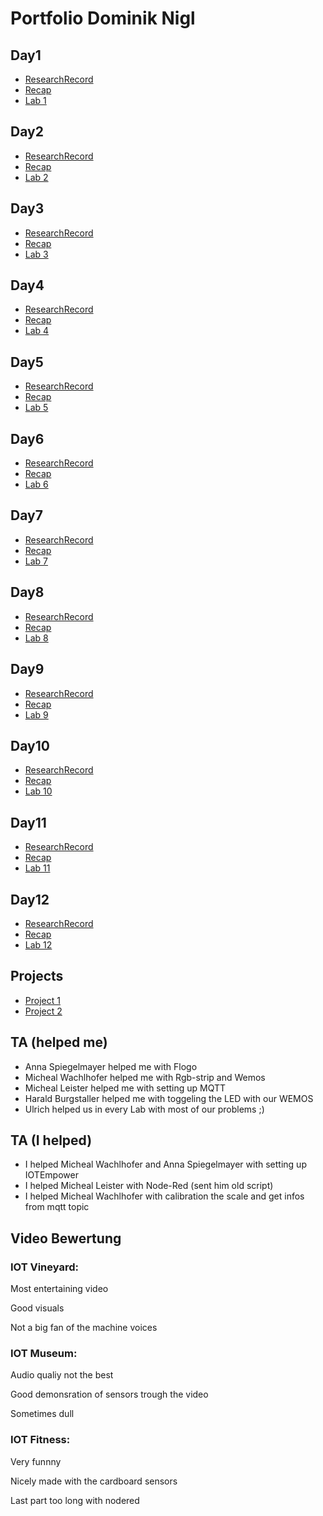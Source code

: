 # Portfolio Dominik Nigl
## Day1
+ [ResearchRecord](https://github.com/pasci199601815/IoTMadlmayrNigl/tree/master/Nigl/ResearchReports/Lecture01)
+ [Recap](https://github.com/pasci199601815/IoTMadlmayrNigl/tree/master/Nigl/Recaps/Lecture01)
+ [Lab 1](https://github.com/pasci199601815/IoTMadlmayrNigl/tree/master/Lab-Exercises/Lab01)
## Day2
+ [ResearchRecord](https://github.com/pasci199601815/IoTMadlmayrNigl/tree/master/Nigl/ResearchReports/Lecture02)
+ [Recap](https://github.com/pasci199601815/IoTMadlmayrNigl/tree/master/Nigl/Recaps/Lecture02)
+ [Lab 2](https://github.com/pasci199601815/IoTMadlmayrNigl/tree/master/Lab-Exercises/Lab02)
## Day3
+ [ResearchRecord](https://github.com/pasci199601815/IoTMadlmayrNigl/tree/master/Nigl/ResearchReports/Lecture03)
+ [Recap](https://github.com/pasci199601815/IoTMadlmayrNigl/tree/master/Nigl/Recaps/Lecture03)
+ [Lab 3](https://github.com/pasci199601815/IoTMadlmayrNigl/tree/master/Lab-Exercises/Lab03)
## Day4
+ [ResearchRecord](https://github.com/pasci199601815/IoTMadlmayrNigl/tree/master/Nigl/ResearchReports/Lecture04)
+ [Recap](https://github.com/pasci199601815/IoTMadlmayrNigl/tree/master/Nigl/Recaps/Lecture04)
+ [Lab 4](https://github.com/pasci199601815/IoTMadlmayrNigl/tree/master/Lab-Exercises/Lab04)
## Day5
+ [ResearchRecord](https://github.com/pasci199601815/IoTMadlmayrNigl/tree/master/Nigl/ResearchReports/Lecture05)
+ [Recap](https://github.com/pasci199601815/IoTMadlmayrNigl/tree/master/Nigl/Recaps/Lecture05)
+ [Lab 5](https://github.com/pasci199601815/IoTMadlmayrNigl/tree/master/Lab-Exercises/Lab05)
## Day6
+ [ResearchRecord](https://github.com/pasci199601815/IoTMadlmayrNigl/tree/master/Nigl/ResearchReports/Lecture06)
+ [Recap](https://github.com/pasci199601815/IoTMadlmayrNigl/tree/master/Nigl/Recaps/Lecture06)
+ [Lab 6](https://github.com/pasci199601815/IoTMadlmayrNigl/tree/master/Lab-Exercises/Lab06)
## Day7
+ [ResearchRecord](https://github.com/pasci199601815/IoTMadlmayrNigl/tree/master/Nigl/ResearchReports/Lecture07)
+ [Recap](https://github.com/pasci199601815/IoTMadlmayrNigl/tree/master/Nigl/Recaps/Lecture07)
+ [Lab 7](https://github.com/pasci199601815/IoTMadlmayrNigl/tree/master/Lab-Exercises/Lab07)
## Day8
+ [ResearchRecord](https://github.com/pasci199601815/IoTMadlmayrNigl/tree/master/Nigl/ResearchReports/Lecture08)
+ [Recap](https://github.com/pasci199601815/IoTMadlmayrNigl/tree/master/Nigl/Recaps/Lecture08)
+ [Lab 8](https://github.com/pasci199601815/IoTMadlmayrNigl/tree/master/Lab-Exercises/Lab08)
## Day9
+ [ResearchRecord](https://github.com/pasci199601815/IoTMadlmayrNigl/tree/master/Nigl/ResearchReports/Lecture09)
+ [Recap](https://github.com/pasci199601815/IoTMadlmayrNigl/tree/master/Nigl/Recaps/Lecture09)
+ [Lab 9](https://github.com/pasci199601815/IoTMadlmayrNigl/tree/master/Lab-Exercises/Lab09)
## Day10
+ [ResearchRecord](https://github.com/pasci199601815/IoTMadlmayrNigl/tree/master/Nigl/ResearchReports/Lecture10)
+ [Recap](https://github.com/pasci199601815/IoTMadlmayrNigl/tree/master/Nigl/Recaps/Lecture10)
+ [Lab 10](https://github.com/pasci199601815/IoTMadlmayrNigl/tree/master/Lab-Exercises/Lab10)
## Day11
+ [ResearchRecord](https://github.com/pasci199601815/IoTMadlmayrNigl/tree/master/Nigl/ResearchReports/Lecture11)
+ [Recap](https://github.com/pasci199601815/IoTMadlmayrNigl/tree/master/Nigl/Recaps/Lecture11)
+ [Lab 11](https://github.com/pasci199601815/IoTMadlmayrNigl/tree/master/Lab-Exercises/Lab011)
## Day12
+ [ResearchRecord](https://github.com/pasci199601815/IoTMadlmayrNigl/tree/master/Nigl/ResearchReports/Lecture12)
+ [Recap](https://github.com/pasci199601815/IoTMadlmayrNigl/tree/master/Nigl/Recaps/Lecture12)
+ [Lab 12](https://github.com/pasci199601815/IoTMadlmayrNigl/tree/master/Lab-Exercises/Lab12)
## Projects
+ [Project 1](https://github.com/pasci199601815/IoTMadlmayrNigl/tree/master/Project1)
+ [Project 2](https://drive.google.com/file/d/1mhy01Uc7yZ5n6DLwcsP5O0r23wMvCdMc/view?usp=drivesdk)
## TA (helped me)
+ Anna Spiegelmayer helped me with Flogo
+ Micheal Wachlhofer helped me with Rgb-strip and Wemos
+ Micheal Leister helped me with setting up MQTT
+ Harald Burgstaller helped me with toggeling the LED with our WEMOS
+ Ulrich helped us in every Lab with most of our problems ;)
## TA (I helped)
+ I helped Micheal Wachlhofer and Anna Spiegelmayer with setting up IOTEmpower
+ I helped Micheal Leister with Node-Red (sent him old script)
+ I helped Micheal Wachlhofer with calibration the scale and get infos from mqtt topic 

## Video Bewertung
### IOT Vineyard:
Most entertaining video

Good visuals

Not a big fan of the machine voices
### IOT Museum:
Audio qualiy not the best

Good demonsration of sensors trough the video

Sometimes dull
### IOT Fitness:
Very funnny

Nicely made with the cardboard sensors

Last part too long with nodered
